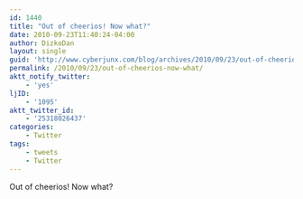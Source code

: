 ```yaml
---
id: 1440
title: "Out of cheerios! Now what?"
date: 2010-09-23T11:40:24-04:00
author: DizkoDan
layout: single
guid: 'http://www.cyberjunx.com/blog/archives/2010/09/23/out-of-cheerios-now-what/'
permalink: /2010/09/23/out-of-cheerios-now-what/
aktt_notify_twitter:
    - 'yes'
ljID:
    - '1095'
aktt_twitter_id:
    - '25318026437'
categories:
    - Twitter
tags:
    - tweets
    - Twitter
---
```


Out of cheerios! Now what?